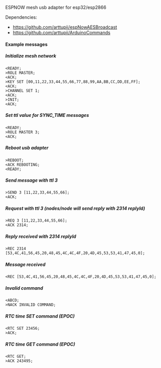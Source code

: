 ESPNOW mesh usb adapter for esp32/esp2866

Dependencies:
- https://github.com/arttupii/espNowAESBroadcast
- https://github.com/arttupii/ArduinoCommands


#### Example messages
##### Initialize mesh network
```
<READY;
>ROLE MASTER;
<ACK;
>KEY SET [00,11,22,33,44,55,66,77,88,99,AA,BB,CC,DD,EE,FF];
<ACK;
>CHANNEL SET 1;
<ACK;
>INIT;
<ACK;
```
##### Set ttl value for SYNC_TIME messages
```
<READY;
>ROLE MASTER 3;
<ACK;
```
##### Reboot usb adapter
```
>REBOOT;
<ACK REBOOTING;
<READY;
```
##### Send message with ttl 3
```
>SEND 3 [11,22,33,44,55,66];
<ACK;
```
##### Request with ttl 3 (nodes/node will send reply with 2314 replyId)
```
>REQ 3 [11,22,33,44,55,66];
<ACK 2314;
```
##### Reply received with 2314 replyId
```
>REC 2314 [53,4C,41,56,45,20,48,45,4C,4C,4F,20,4D,45,53,53,41,47,45,0];
```
##### Message received
```
<REC [53,4C,41,56,45,20,48,45,4C,4C,4F,20,4D,45,53,53,41,47,45,0];
```
##### Invalid command
```
<ABCD;
>NACK INVALID COMMAND;
```
##### RTC time SET command (EPOC)
```
<RTC SET 23456;
>ACK;
```
##### RTC time GET command (EPOC)
```
<RTC GET;
>ACK 243495;
```
